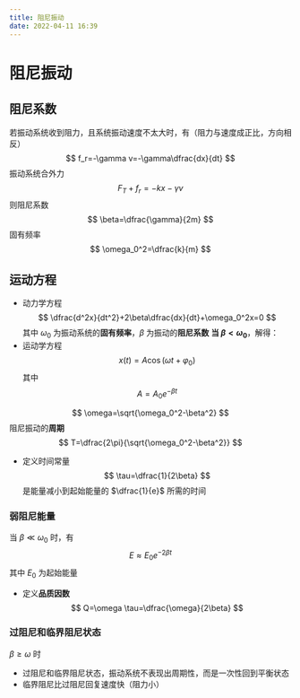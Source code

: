 ```yaml
---
title: 阻尼振动
date: 2022-04-11 16:39
---
```

# 阻尼振动
## 阻尼系数
若振动系统收到阻力，且系统振动速度不太大时，有（阻力与速度成正比，方向相反）
$$
f_r=-\gamma v=-\gamma\dfrac{dx}{dt}
$$
振动系统合外力
$$
F_T+f_r=-kx-\gamma v
$$
则阻尼系数
$$
\beta=\dfrac{\gamma}{2m}
$$
固有频率
$$
\omega_0^2=\dfrac{k}{m}
$$
## 运动方程
* 动力学方程
$$
\dfrac{d^2x}{dt^2}+2\beta\dfrac{dx}{dt}+\omega_0^2x=0
$$
其中 $\omega_0$ 为振动系统的**固有频率**，$\beta$ 为振动的**阻尼系数**
**当 $\beta<\omega_0$**，解得：
* 运动学方程
$$
x(t)=A\cos(\omega t+\varphi_0)
$$
其中
$$
A=A_0e^{-\beta t}
$$

$$
\omega=\sqrt{\omega_0^2-\beta^2}
$$
阻尼振动的**周期**
$$
T=\dfrac{2\pi}{\sqrt{\omega_0^2-\beta^2}}
$$
* 定义时间常量
$$
\tau=\dfrac{1}{2\beta}
$$
是能量减小到起始能量的 $\dfrac{1}{e}$ 所需的时间
### 弱阻尼能量
当 $\beta\ll \omega_0$ 时，有
$$
E\approx E_0e^{-2\beta t}
$$
其中 $E_0$ 为起始能量
* 定义**品质因数**
$$
Q=\omega \tau=\dfrac{\omega}{2\beta}
$$
### 过阻尼和临界阻尼状态
$\beta \ge \omega$ 时
* 过阻尼和临界阻尼状态，振动系统不表现出周期性，而是一次性回到平衡状态
* 临界阻尼比过阻尼回复速度快（阻力小）
